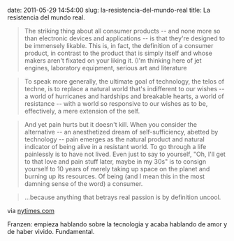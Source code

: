 date: 2011-05-29 14:54:00
slug: la-resistencia-del-mundo-real
title: La resistencia del mundo real.

    

> The striking thing about all consumer products -- and none more so than electronic devices and applications -- is that they're designed to be immensely likable. This is, in fact, the definition of a consumer product, in contrast to the product that is simply itself and whose makers aren't fixated on your liking it. (I'm thinking here of jet engines, laboratory equipment, serious art and literature

> To speak more generally, the ultimate goal of technology, the telos of techne, is to replace a natural world that's indifferent to our wishes -- a world of hurricanes and hardships and breakable hearts, a world of resistance -- with a world so responsive to our wishes as to be, effectively, a mere extension of the self.

> And yet pain hurts but it doesn't kill. When you consider the alternative -- an anesthetized dream of self-sufficiency, abetted by technology -- pain emerges as the natural product and natural indicator of being alive in a resistant world. To go through a life painlessly is to have not lived. Even just to say to yourself, "Oh, I'll get to that love and pain stuff later, maybe in my 30s" is to consign yourself to 10 years of merely taking up space on the planet and burning up its resources. Of being (and I mean this in the most damning sense of the word) a consumer.

> ...because anything that betrays real passion is by definition uncool.

via [nytimes.com](http://www.nytimes.com/2011/05/29/opinion/29franzen.html?pagewanted=2&_r=1)

Franzen: empieza hablando sobre la tecnologia y acaba hablando de amor y de haber vivido. Fundamental.

  

